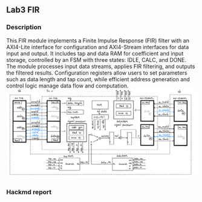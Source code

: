 ## Lab3 FIR
### Description
This FIR module implements a Finite Impulse Response (FIR) filter with an AXI4-Lite interface for configuration and AXI4-Stream interfaces for data input and output. It includes tap and data RAM for coefficient and input storage, controlled by an FSM with three states: IDLE, CALC, and DONE. The module processes input data streams, applies FIR filtering, and outputs the filtered results. Configuration registers allow users to set parameters such as data length and tap count, while efficient address generation and control logic manage data flow and computation.
![alt text](image.png)
### Hackmd report
